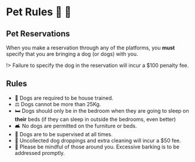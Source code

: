 # Pet Rules 🐶 🦴

## Pet Reservations

When you make a reservation through any of the platforms, you **must** specify that you are bringing a dog (or dogs) with you.

!> Failure to specify the dog in the reservation will incur a $100 penalty fee.

## Rules

* 🚽 Dogs are required to be house trained.
* ⚖️ Dogs cannot be more than 25Kg.
* 🛏 Dogs should only be in the bedroom when they are going to sleep on **their** beds (if they can sleep in outside the bedrooms, even better)
* 🛋 No dogs are permitted on the furniture or beds.
* 👀 Dogs are to be supervised at all times.
* 💩 Uncollected dog droppings and extra cleaning will incur a $50 fee.
* 📣 Please be mindful of those around you. Excessive barking is to be addressed promptly.
